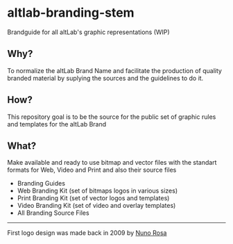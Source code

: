# altlab-branding-stem
Brandguide for all altLab's graphic representations (WIP)

## Why?


To normalize the altLab Brand Name and facilitate the production of quality branded material by suplying the sources and the guidelines to do it. 


## How?

This repository goal is to be the source for the public set of graphic rules and templates for the altLab Brand


## What?

Make available and ready to use bitmap and vector files with the standart formats for Web, Video and Print and also their source files

- Branding Guides
- Web Branding Kit (set of bitmaps logos in various sizes)
- Print Branding Kit (set of vector logos and templates)
- Video Branding Kit (set of video and overlay templates)
- All Branding Source Files


----
First logo design was made back in 2009 by [Nuno Rosa](http://cargocollective.com/nunorosa/ALTLAB-1)
